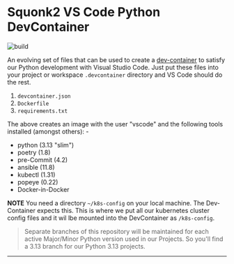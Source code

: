 # Squonk2 VS Code Python DevContainer

![build](https://github.com/informaticsmatters/squonk2-python-vscode-dev-container/actions/workflows/build.yaml/badge.svg?branch=3.13)

An evolving set of files that can be used to create a [dev-container] to satisfy
our Python development with Visual Studio Code. Just put these files into
your project or workspace `.devcontainer` directory and VS Code should do the rest.

1.  `devcontainer.json`
2.  `Dockerfile`
3.  `requirements.txt`

The above creates an image with the user "vscode" and the following tools
installed (amongst others): -

-   python (3.13 "slim")
-   poetry (1.8)
-   pre-Commit (4.2)
-   ansible (11.8)
-   kubectl (1.31)
-   popeye (0.22)
-   Docker-in-Docker

**NOTE** You need a directory `~/k8s-config` on your local machine. The
Dev-Container expects this. This is where we put all our kubernetes cluster
config files and it wil lbe mounted into the DevContainer as `/k8s-config`.

>   Separate branches of this repository will be maintained
    for each active Major/Minor Python version used in our Projects.
    So you'll find a 3.13 branch for our Python 3.13 projects.

---

[dev-container]: https://code.visualstudio.com/docs/devcontainers/containers
